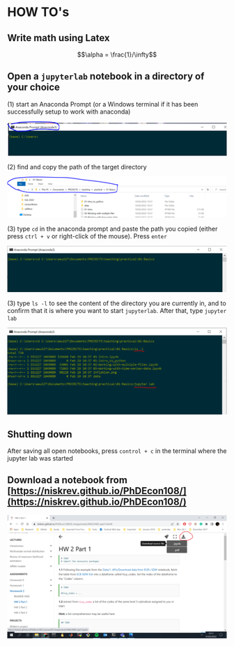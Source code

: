 # HOW TO's

## Write math using Latex

$$\alpha = \frac{1}/\infty$$


## Open a `jupyterlab` notebook in a directory of your choice



(1) start an Anaconda Prompt (or a Windows terminal if it has been successfully setup to work with anaconda)

![This is an image](./assets/images/navigation-1.PNG)

(2) find and copy the path of the target directory 

![This is an image](./assets/images/navigation-2.PNG)

(3) type `cd` in the anaconda prompt and paste the path you copied (either press `ctrl + v` or right-click of the mouse). Press `enter`

![This is an image](./assets/images/navigation-3.PNG)

(3) type `ls -l` to see the content of the directory you are currently in, and to confirm  that it is where you want to start `jupyterlab`. After that, type `jupyter lab`

![This is an image](./assets/images/navigation-4.PNG)

## Shutting down 
After saving all open notebooks, press `control + c` in the terminal where the jupyter lab was started

## Download a notebook from [https://niskrev.github.io/PhDEcon108/](https://niskrev.github.io/PhDEcon108/)

![This is an image](./assets/images/how-to-download.png)

